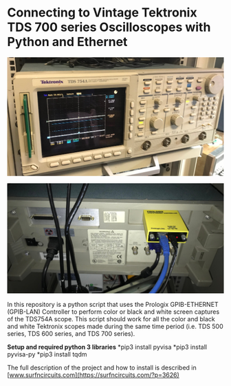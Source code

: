 # Connecting to Vintage Tektronix TDS 700 series Oscilloscopes with Python and Ethernet
![Tektronix TDS754A Oscilloscope Front Panel](https://github.com/drkmsmithjr/TdsScopeCapture/blob/master/Scope-Image.jpg)

![Prologix GPIB-Ethernet Controller Attached to TDS754A Oscilloscope ](https://github.com/drkmsmithjr/TdsScopeCapture/blob/master/GPIB-Connection.jpg)

In this repository is a python script that uses the Prologix GPIB-ETHERNET (GPIB-LAN) Controller to perform  color or black and white screen captures of the TDS754A scope.   This script should work for all the color and black and white Tektronix scopes made during the same time period (i.e. TDS 500 series, TDS 600 series, and TDS 700 series).

__Setup and required python 3 libraries__
*pip3 install pyvisa
*pip3 install pyvisa-py
*pip3 install tqdm

The full description of the project and how to install is described in [www.surfncircuits.com](https://surfncircuits.com/?p=3626)

